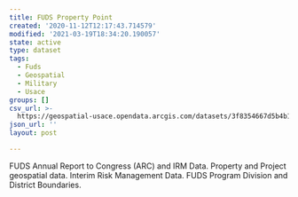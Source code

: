 ```yaml
---
title: FUDS Property Point
created: '2020-11-12T12:17:43.714579'
modified: '2021-03-19T18:34:20.190057'
state: active
type: dataset
tags:
  - Fuds
  - Geospatial
  - Military
  - Usace
groups: []
csv_url: >-
  https://geospatial-usace.opendata.arcgis.com/datasets/3f8354667d5b4b1b8ad7a6e00c3cf3b1_1.csv?outSR=%7B%22latestWkid%22%3A4326%2C%22wkid%22%3A4326%7D
json_url: ''
layout: post

---
```

FUDS Annual Report to Congress (ARC) and IRM Data. Property and Project geospatial data. Interim Risk Management Data. FUDS Program Division and District Boundaries.

